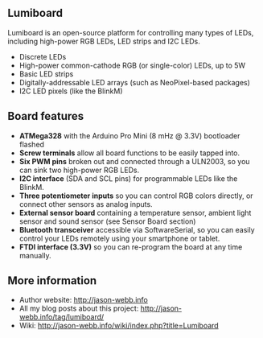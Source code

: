 ## Lumiboard

Lumiboard is an open-source platform for controlling many types of LEDs, including high-power RGB LEDs, LED strips and I2C LEDs.

* Discrete LEDs
* High-power common-cathode RGB (or single-color) LEDs, up to 5W
* Basic LED strips
* Digitally-addressable LED arrays (such as NeoPixel-based packages)
* I2C LED pixels (like the BlinkM)

## Board features
* **ATMega328** with the Arduino Pro Mini (8 mHz @ 3.3V) bootloader flashed
* **Screw terminals** allow all board functions to be easily tapped into.
* **Six PWM pins** broken out and connected through a ULN2003, so you can sink two high-power RGB LEDs.
* **I2C interface** (SDA and SCL pins) for programmable LEDs like the BlinkM. 
* **Three potentiometer inputs** so you can control RGB colors directly, or connect other sensors as analog inputs.
* **External sensor board** containing a temperature sensor, ambient light sensor and sound sensor (see Sensor Board section)
* **Bluetooth transceiver** accessible via SoftwareSerial, so you can easily control your LEDs remotely using your smartphone or tablet.
* **FTDI interface (3.3V)** so you can re-program the board at any time manually.

## More information
* Author website: http://jason-webb.info
* All my blog posts about this project: http://jason-webb.info/tag/lumiboard/
* Wiki: http://jason-webb.info/wiki/index.php?title=Lumiboard